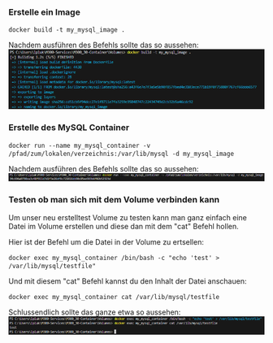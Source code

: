### **Erstelle ein Image**
```
docker build -t my_mysql_image .
```

Nachdem ausführen des Befehls sollte das so aussehen:
![Architecktur Docker](Screenshots/Image1.png)

### **Erstelle des MySQL Container**
```
docker run --name my_mysql_container -v /pfad/zum/lokalen/verzeichnis:/var/lib/mysql -d my_mysql_image
```

Nachdem ausführen des Befehls sollte das so aussehen:
![Architecktur Docker](Screenshots/Container1.png)

### **Testen ob man sich mit dem Volume verbinden kann**
Um unser neu erstelltest Volume zu testen kann man ganz einfach eine Datei im Volume erstellen und diese dan mit dem "cat" Befehl hollen.

Hier ist der Befehl um die Datei in der Volume zu ertsellen:
```
docker exec my_mysql_container /bin/bash -c "echo 'test' > /var/lib/mysql/testfile"
```

Und mit diesem "cat" Befehl kannst du den Inhalt der Datei anschauen:
```
docker exec my_mysql_container cat /var/lib/mysql/testfile
```

Schlussendlich sollte das ganze etwa so aussehen:
![Architecktur Docker](Screenshots/Ende1.png)